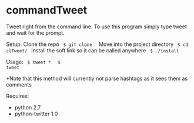 commandTweet
============

Tweet right from the command line. 
To use this program simply type tweet and wait for the prompt.

Setup:
Clone the repo
<code>
	$ git clone <url>
</code>
Move into the project directory
<code>
	$ cd clTweet/
</code>
Install the soft link so it can be called anywhere
<code>
	$ ./install
</code>
	
Usage:
<code>
	$ tweet <Your tweet content here>*
</code>
<code>
	$ tweet
</code>

*Note that this method will currently not parse hashtags as it sees them as comments

Requires: 
<ul>
<li>python 2.7</li>
<li>python-twitter 1.0</li>
</ul>
